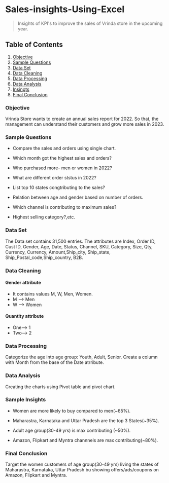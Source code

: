 # Sales-insights-Using-Excel
>Insights of KPI's to improve the sales of Vrinda store in the upcoming year.

## Table of Contents
1. [Objective](#Objective)
2. [Sample Questions](#Sample-Questions)
3. [Data Set](#Data-Set)
4. [Data Cleaning](#Data-Cleaning)
5. [Data Processing](#Data-Processing)
6. [Data Analysis](#Data-Analysis)
7. [Insingts](#Sample-Insights)
8. [Final Conclusion](#Final-Conclusion)

### Objective
Vrinda Store wants to create an annual sales report for 2022. So that, the management can understand their customers and grow more sales in 2023.

### Sample Questions
- Compare the sales and orders using single chart.

- Which month got the highest sales and orders?

- Who purchased more- men or women in 2022?

- What are different order ststus in 2022?

- List top  10 states congtributing to the sales?

- Relation between age and gender based on number of orders.

- Which channel is contributing to maximum sales?

- Highest selling category?,etc.

### Data Set
The Data set contains 31,500 entries. The attributes are Index, Order ID, Cust ID, Gender, Age, Date, Status, Channel, SKU, Category, Size, Qty, Currency, Currency, Amount,Ship_city, Ship_state, Ship_Postal_code,Ship_country, B2B.

### Data Cleaning
#### Gender attribute 
- It contains values M, W, Men, Women.
- M --> Men
- W --> Women

#### Quantity attribute
- One--> 1
- Two--> 2

### Data Processing
Categorize the age into age group: Youth, Adult, Senior.
Create a column with Month from the base of the Date atrribute.

### Data Analysis
Creating the charts using Pivot table and pivot chart.

### Sample Insights
- Women are more likely to buy compared to men(~65%).

- Maharastra, Karnataka and Uttar Pradesh are the top 3 States(~35%).

- Adult age group(30-49 yrs) is max contributing (~50%).

- Amazon, Flipkart  and Myntra channnels are max contributing(~80%).

### Final Conclusion 
Target the women customers of age group(30-49 yrs) living the states of Maharastra, Karnataka, Uttar Pradesh bu showing offers/ads/coupons on Amazon, Flipkart and Myntra.


